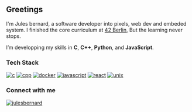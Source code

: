 <h2>Greetings</h2>

I'm Jules bernard, a software developer into pixels, web dev and embeded system.
I finished the core curriculum at <a href="https://42berlin.de">42 Berlin</a>,
But the learning never stops.


I’m developping my skills in **C**, **C++**, **Python**, and **JavaScript**.

<h3>Tech Stack</h3>

[![c](https://skillicons.dev/icons?i=js,html,css,wasm)](https://skillicons.dev)
[![cpp](https://skillicons.dev/icons?i=js,html,css,wasm)](https://skillicons.dev)
[![docker](https://skillicons.dev/icons?i=js,html,css,wasm)](https://skillicons.dev)
[![javascript](https://skillicons.dev/icons?i=js,html,css,wasm)](https://skillicons.dev)
[![react](https://skillicons.dev/icons?i=js,html,css,wasm)](https://skillicons.dev)
[![unix](https://skillicons.dev/icons?i=js,html,css,wasm)](https://skillicons.dev)


<h3>Connect with me</h3>
<p>
<a href="https://linkedin.com/in/jules-bernard-52843099" target="blank"><img src="https://img.shields.io/badge/LinkedIn-0077B5?style=for-the-badge&logo=linkedin&logoColor=white" alt="julesbernard" /></a>
</p>
